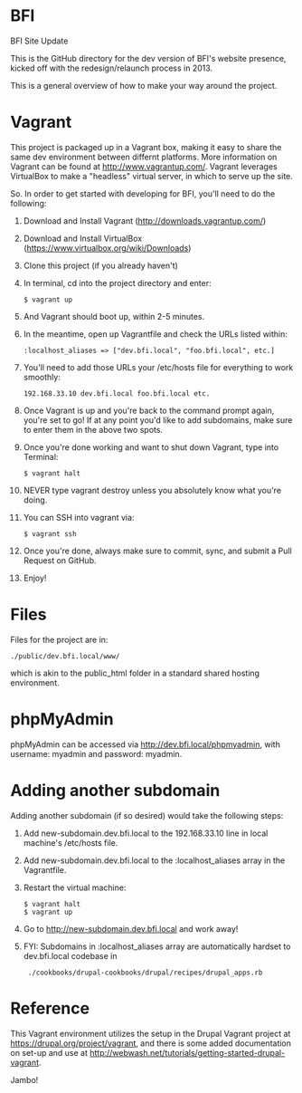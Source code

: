 BFI
===

BFI Site Update

This is the GitHub directory for the dev version of BFI's website presence, kicked off with the redesign/relaunch process in 2013.

This is a general overview of how to make your way around the project.

Vagrant
=======

This project is packaged up in a Vagrant box, making it easy to share the same dev environment between differnt platforms. More information on Vagrant can be found at http://www.vagrantup.com/. Vagrant leverages VirtualBox to make a "headless" virtual server, in which to serve up the site.

So. In order to get started with developing for BFI, you'll need to do the following:

1.	Download and Install Vagrant (http://downloads.vagrantup.com/)
2.	Download and Install VirtualBox (https://www.virtualbox.org/wiki/Downloads)
3.	Clone this project (if you already haven't)
4.	In terminal, cd into the project directory and enter:
	
		$ vagrant up

5.	And Vagrant should boot up, within 2-5 minutes.
6.	In the meantime, open up Vagrantfile and check the URLs listed within:

		:localhost_aliases => ["dev.bfi.local", "foo.bfi.local", etc.]

7.	You'll need to add those URLs your /etc/hosts file for everything to work smoothly:
	
		192.168.33.10 dev.bfi.local foo.bfi.local etc.

8.	Once Vagrant is up and you're back to the command prompt again, you're set to go! If at any point you'd like to add subdomains, make sure to enter them in the above two spots.
9.	Once you're done working and want to shut down Vagrant, type into Terminal:

		$ vagrant halt

10.	NEVER type vagrant destroy unless you absolutely know what you're doing.
11.	You can SSH into vagrant via:

		$ vagrant ssh

12.	Once you're done, always make sure to commit, sync, and submit a Pull Request on GitHub.
13.	Enjoy!

Files
=====

Files for the project are in:

	./public/dev.bfi.local/www/

which is akin to the public_html folder in a standard shared hosting environment.

phpMyAdmin
==========

phpMyAdmin can be accessed via http://dev.bfi.local/phpmyadmin, with username: myadmin and password: myadmin.

Adding another subdomain
===================

Adding another subdomain (if so desired) would take the following steps:

1.	Add new-subdomain.dev.bfi.local to the 192.168.33.10 line in local machine's /etc/hosts file.
2.	Add new-subdomain.dev.bfi.local to the :localhost_aliases array in the Vagrantfile.
3.	Restart the virtual machine:

		$ vagrant halt
		$ vagrant up

4. Go to http://new-subdomain.dev.bfi.local and work away!
5. FYI: Subdomains in :localhost_aliases array are automatically hardset to dev.bfi.local codebase in

		./cookbooks/drupal-cookbooks/drupal/recipes/drupal_apps.rb


Reference
=========

This Vagrant environment utilizes the setup in the Drupal Vagrant project at https://drupal.org/project/vagrant, and there is some added documentation on set-up and use at http://webwash.net/tutorials/getting-started-drupal-vagrant.

Jambo!
